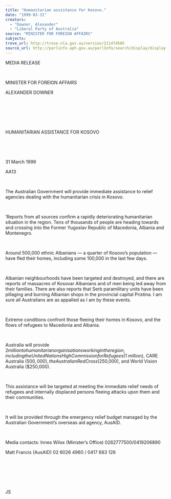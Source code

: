 ```yaml
---
title: "Humanitarian assistance for Kosovo."
date: "1999-03-31"
creators:
  - "Downer, Alexander"
  - "Liberal Party of Australia"
source: "MINISTER FOR FOREIGN AFFAIRS"
subjects:
trove_url: http://trove.nla.gov.au/version/211474505
source_url: http://parlinfo.aph.gov.au/parlInfo/search/display/display.w3p;query=Id%3A%22media/pressrel/MF606%22
---
```


   

  MEDIA RELEASE

  

  MINISTER FOR FOREIGN AFFAIRS

  ALEXANDER DOWNER

  

  

  

  HUMANITARIAN ASSISTANCE FOR KOSOVO

  

  

 31 March 1999

 AA13

  

 The Australian Government will provide immediate 
assistance to relief agencies dealing with the humanitarian crisis in 
Kosovo.

  

 ‘Reports from all sources confirm a rapidly deteriorating 
humanitarian situation in the region. Tens of thousands of people are 
heading towards and crossing into the Former Yugoslav Republic of Macedonia, 
Albania and Montenegro.

  

 Around 500,000 ethnic Albanians — a quarter of 
Kosovo’s population — have fled their homes, including some 100,000 
in the last few days.

  

 Albanian neighbourhoods have been targeted and destroyed, 
and there are reports of massacres of Kosovar Albanians and of men being 
led away from their families. There are also reports that Serb paramilitary 
units have been pillaging and burning Albanian shops in the provincial 
capital Pristina. I am sure all Australians are as appalled as I am 
by these events.

  

 Extreme conditions confront those fleeing their 
homes in Kosovo, and the flows of refugees to Macedonia and Albania.

  

 Australia will provide $2 million to humanitarian 
organisations working in the region, including the United Nations High 
Commission for Refugees ($1 million), CARE Australia ($500,000), the 
Australian Red Cross ($250,000), and World Vision Australia ($250,000).

  

 This assistance will be targeted at meeting the 
immediate relief needs of refugees and internally displaced persons 
fleeing attacks upon them and their communities.

  

 It will be provided through the emergency relief 
budget managed by the Australian Government’s overseas aid agency, 
AusAID.

  

 Media contacts: Innes Wilox (Minister’s Office) 
0262777500/0419206890

 Matt Francis (AusAID) 
02 6026 4960 / 0417 683 126

  

  

  

  JS

